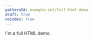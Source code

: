 ```yaml
---
patternId: example-set/full-html-demo
draft: true
noindex: true
---
```


<!--
  This demo requires you to specify the full HTML that's used to render the demo, so it doesn't
  read body.html or include any assets automatically. Use `example-pattern` if you'd like helper
  behavior.
-->

<!DOCTYPE html>
<html>
  <head></head>
  <body>I'm a full HTML demo.</body>
</html>




